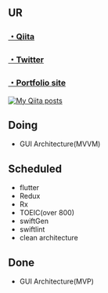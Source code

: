 ## UR

### [・Qiita](https://qiita.com/miyakooti)

### [・Twitter](https://twitter.com/niimaru09)

### [・Portfolio site](https://miyakooti.github.io/kousuke_portofolio/)

[![My Qiita posts](https://qiita-badge.apiapi.app/s/miyakooti/posts.svg)](http://qiita.com/miyakooti)

## Doing

- GUI Architecture(MVVM)

## Scheduled

- flutter
- Redux
- Rx
- TOEIC(over 800)
- swiftGen
- swiftlint
- clean architecture

## Done
- GUI Architecture(MVP)
